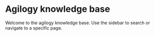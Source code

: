 # Agilogy knowledge base

Welcome to the agilogy knowledge base. Use the sidebar to search or navigate to a specific page.